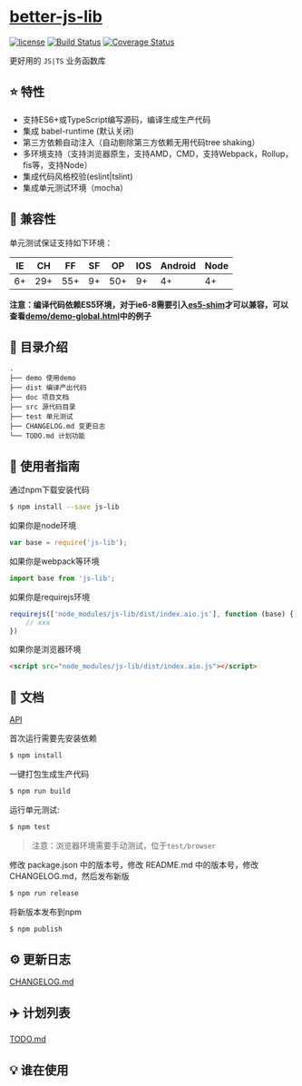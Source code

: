# [better-js-lib](https://github.com/SFTC/better-js-lib)

[![license](https://img.shields.io/badge/license-MIT-blue.svg)](https://github.com/SFTC/better-js-lib/blob/master/LICENSE)
[![Build Status](https://travis-ci.org/SFTC/better-js-lib.svg?branch=feature-1.0.0)](https://travis-ci.org/SFTC/better-js-lib)
[![Coverage Status](https://coveralls.io/repos/github/SFTC/better-js-lib/badge.svg?branch=feature-1.0.0)](https://coveralls.io/github/SFTC/better-js-lib?branch=feature-1.0.0)

更好用的 `JS|TS` 业务函数库

## :star: 特性

- 支持ES6+或TypeScript编写源码，编译生成生产代码
- 集成 babel-runtime (默认关闭)
- 第三方依赖自动注入（自动剔除第三方依赖无用代码tree shaking）
- 多环境支持（支持浏览器原生，支持AMD，CMD，支持Webpack，Rollup，fis等，支持Node）
- 集成代码风格校验(eslint|tslint)
- 集成单元测试环境（mocha）

## :pill: 兼容性

单元测试保证支持如下环境：

| IE   | CH   | FF   | SF   | OP   | IOS  | Android   | Node  |
| ---- | ---- | ---- | ---- | ---- | ---- | ---- | ----- |
| 6+   | 29+ | 55+  | 9+   | 50+  | 9+   | 4+   | 4+ |

**注意：编译代码依赖ES5环境，对于ie6-8需要引入[es5-shim](http://github.com/es-shims/es5-shim/)才可以兼容，可以查看[demo/demo-global.html](./demo/demo-global.html)中的例子**

## :open_file_folder: 目录介绍

```
.
├── demo 使用demo
├── dist 编译产出代码
├── doc 项目文档
├── src 源代码目录
├── test 单元测试
├── CHANGELOG.md 变更日志
└── TODO.md 计划功能
```

## :rocket: 使用者指南

通过npm下载安装代码

```bash
$ npm install --save js-lib
```

如果你是node环境

```js
var base = require('js-lib');
```

如果你是webpack等环境

```js
import base from 'js-lib';
```

如果你是requirejs环境

```js
requirejs(['node_modules/js-lib/dist/index.aio.js'], function (base) {
    // xxx
})
```

如果你是浏览器环境

```html
<script src="node_modules/js-lib/dist/index.aio.js"></script>
```

## :bookmark_tabs: 文档
[API](./doc/api.md)

首次运行需要先安装依赖

```bash
$ npm install
```

一键打包生成生产代码

```bash
$ npm run build
```

运行单元测试:

```bash
$ npm test
```

> 注意：浏览器环境需要手动测试，位于`test/browser`

修改 package.json 中的版本号，修改 README.md 中的版本号，修改 CHANGELOG.md，然后发布新版

```bash
$ npm run release
```

将新版本发布到npm

```bash
$ npm publish
```

## :gear: 更新日志
[CHANGELOG.md](./CHANGELOG.md)

## :airplane: 计划列表
[TODO.md](./TODO.md)

## :bulb: 谁在使用